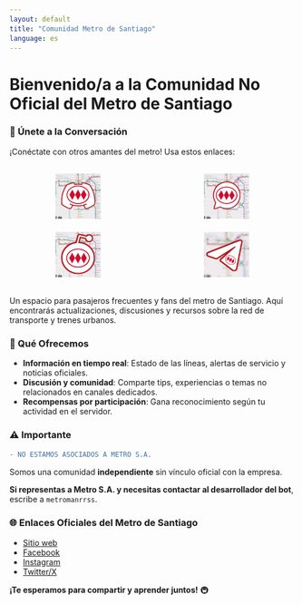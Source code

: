 ```yaml
---
layout: default
title: "Comunidad Metro de Santiago"
language: es
---
```


# **Bienvenido/a a la Comunidad No Oficial del Metro de Santiago**  

### **🔗 Únete a la Conversación**  
¡Conéctate con otros amantes del metro! Usa estos enlaces: 

<div style="display: grid; grid-template-columns: repeat(2, 1fr); gap: 20px; margin: 30px 0;">
  <a href="https://discord.gg/z7AfQZZaGD" style="text-align: center;">
    <img src="InShot_20250528_143609702.jpg" alt="Discord" style="height: 80px; width: auto;">
  </a>
  <a href="https://chat.whatsapp.com/H1ECcZwlVxZFpwmG85GxCB" style="text-align: center;">
    <img src="InShot_20250528_142908643.jpg" alt="WhatsApp" style="height: 80px; width: auto;">
  </a>
  <a href="https://www.reddit.com/r/metrosantiago/s/S9wvlFkjjF" style="text-align: center;">
    <img src="InShot_20250528_142818215.jpg" alt="Reddit" style="height: 80px; width: auto;">
  </a>
  <a href="https://t.me/metrosantiago" style="text-align: center;">
    <img src="InShot_20250528_145545342.jpg" alt="Telegram" style="height: 80px; width: auto;">
  </a>
  
 
</div>

Un espacio para pasajeros frecuentes y fans del metro de Santiago. Aquí encontrarás actualizaciones, discusiones y recursos sobre la red de transporte y trenes urbanos.  

### **🌟 Qué Ofrecemos**  
- **Información en tiempo real**: Estado de las líneas, alertas de servicio y noticias oficiales.  
- **Discusión y comunidad**: Comparte tips, experiencias o temas no relacionados en canales dedicados.  
- **Recompensas por participación**: Gana reconocimiento según tu actividad en el servidor.  

### **⚠️ Importante**  
```diff  
- NO ESTAMOS ASOCIADOS A METRO S.A.  
```  
Somos una comunidad **independiente** sin vínculo oficial con la empresa.  

**Si representas a Metro S.A. y necesitas contactar al desarrollador del bot**, escribe a `metromanrrss`.  
### **🌐 Enlaces Oficiales del Metro de Santiago**  
- [Sitio web](https://www.metro.cl)  
- [Facebook](https://www.facebook.com/Metrostgo/)  
- [Instagram](https://www.instagram.com/metrodesantiago/)  
- [Twitter/X](https://twitter.com/metrodesantiago)  

**¡Te esperamos para compartir y aprender juntos!** 🚇  
```


